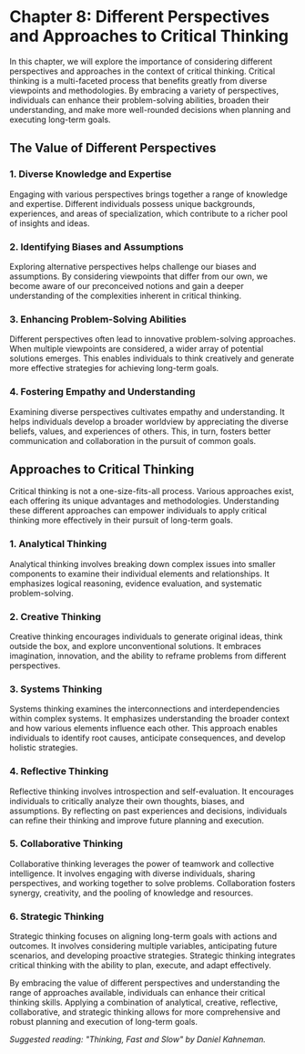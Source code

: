 Chapter 8: Different Perspectives and Approaches to Critical Thinking
=====================================================================

In this chapter, we will explore the importance of considering different perspectives and approaches in the context of critical thinking. Critical thinking is a multi-faceted process that benefits greatly from diverse viewpoints and methodologies. By embracing a variety of perspectives, individuals can enhance their problem-solving abilities, broaden their understanding, and make more well-rounded decisions when planning and executing long-term goals.

The Value of Different Perspectives
-----------------------------------

### 1. Diverse Knowledge and Expertise

Engaging with various perspectives brings together a range of knowledge and expertise. Different individuals possess unique backgrounds, experiences, and areas of specialization, which contribute to a richer pool of insights and ideas.

### 2. Identifying Biases and Assumptions

Exploring alternative perspectives helps challenge our biases and assumptions. By considering viewpoints that differ from our own, we become aware of our preconceived notions and gain a deeper understanding of the complexities inherent in critical thinking.

### 3. Enhancing Problem-Solving Abilities

Different perspectives often lead to innovative problem-solving approaches. When multiple viewpoints are considered, a wider array of potential solutions emerges. This enables individuals to think creatively and generate more effective strategies for achieving long-term goals.

### 4. Fostering Empathy and Understanding

Examining diverse perspectives cultivates empathy and understanding. It helps individuals develop a broader worldview by appreciating the diverse beliefs, values, and experiences of others. This, in turn, fosters better communication and collaboration in the pursuit of common goals.

Approaches to Critical Thinking
-------------------------------

Critical thinking is not a one-size-fits-all process. Various approaches exist, each offering its unique advantages and methodologies. Understanding these different approaches can empower individuals to apply critical thinking more effectively in their pursuit of long-term goals.

### 1. Analytical Thinking

Analytical thinking involves breaking down complex issues into smaller components to examine their individual elements and relationships. It emphasizes logical reasoning, evidence evaluation, and systematic problem-solving.

### 2. Creative Thinking

Creative thinking encourages individuals to generate original ideas, think outside the box, and explore unconventional solutions. It embraces imagination, innovation, and the ability to reframe problems from different perspectives.

### 3. Systems Thinking

Systems thinking examines the interconnections and interdependencies within complex systems. It emphasizes understanding the broader context and how various elements influence each other. This approach enables individuals to identify root causes, anticipate consequences, and develop holistic strategies.

### 4. Reflective Thinking

Reflective thinking involves introspection and self-evaluation. It encourages individuals to critically analyze their own thoughts, biases, and assumptions. By reflecting on past experiences and decisions, individuals can refine their thinking and improve future planning and execution.

### 5. Collaborative Thinking

Collaborative thinking leverages the power of teamwork and collective intelligence. It involves engaging with diverse individuals, sharing perspectives, and working together to solve problems. Collaboration fosters synergy, creativity, and the pooling of knowledge and resources.

### 6. Strategic Thinking

Strategic thinking focuses on aligning long-term goals with actions and outcomes. It involves considering multiple variables, anticipating future scenarios, and developing proactive strategies. Strategic thinking integrates critical thinking with the ability to plan, execute, and adapt effectively.

By embracing the value of different perspectives and understanding the range of approaches available, individuals can enhance their critical thinking skills. Applying a combination of analytical, creative, reflective, collaborative, and strategic thinking allows for more comprehensive and robust planning and execution of long-term goals.

*Suggested reading: "Thinking, Fast and Slow" by Daniel Kahneman.*
